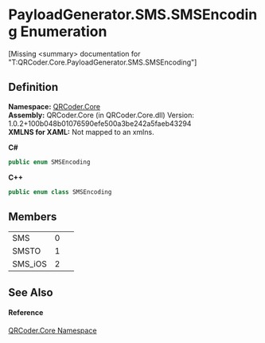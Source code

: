 # PayloadGenerator.SMS.SMSEncoding Enumeration


\[Missing &lt;summary&gt; documentation for "T:QRCoder.Core.PayloadGenerator.SMS.SMSEncoding"\]



## Definition
**Namespace:** <a href="N_QRCoder_Core.md">QRCoder.Core</a>  
**Assembly:** QRCoder.Core (in QRCoder.Core.dll) Version: 1.0.2+100b048b01076590efe500a3be242a5faeb43294  
**XMLNS for XAML:** Not mapped to an xmlns.

**C#**
``` C#
public enum SMSEncoding
```
**C++**
``` C++
public enum class SMSEncoding
```



## Members
<table>
<tr>
<td>SMS</td>
<td>0</td>
<td> </td></tr>
<tr>
<td>SMSTO</td>
<td>1</td>
<td> </td></tr>
<tr>
<td>SMS_iOS</td>
<td>2</td>
<td> </td></tr>
</table>

## See Also


#### Reference
<a href="N_QRCoder_Core.md">QRCoder.Core Namespace</a>  
